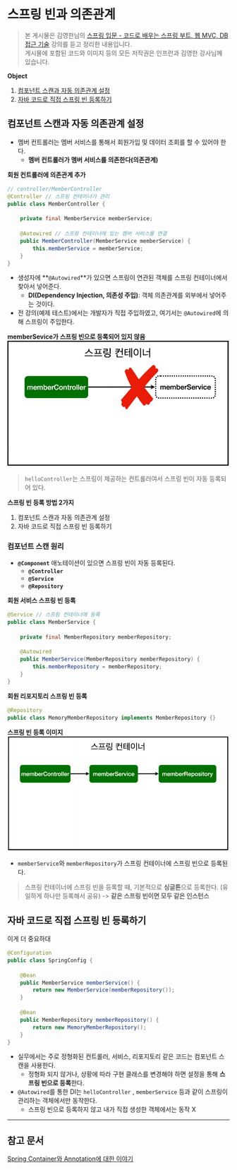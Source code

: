 # 스프링 빈과 의존관계
> 본 게시물은 김영한님의 [스프링 입문 - 코드로 배우는 스프링 부트, 웹 MVC, DB 접근 기술](https://www.inflearn.com/course/%EC%8A%A4%ED%94%84%EB%A7%81-%EC%9E%85%EB%AC%B8-%EC%8A%A4%ED%94%84%EB%A7%81%EB%B6%80%ED%8A%B8/dashboard) 강의를 듣고 정리한 내용입니다.  
게시물에 포함된 코드와 이미지 등의 모든 저작권은 인프런과 김영한 강사님께 있습니다.

**Object**
1. [컴포넌트 스캔과 자동 의존관계 설정](#컴포넌트-스캔과-자동-의존관계-설정)
2. [자바 코드로 직접 스프링 빈 등록하기](#자바-코드로-직접-스프링-빈-등록하기)

## 컴포넌트 스캔과 자동 의존관계 설정
- 멤버 컨트롤러는 멤버 서비스를 통해서 회원가입 및 데이터 조회를 할 수 있어야 한다.
  - **멤버 컨트롤러가 멤버 서비스를 의존한다(의존관계)**

**회원 컨트롤러에 의존관계 추가**
```java
// controller/MemberController
@Controller // 스프링 컨테이너가 관리
public class MemberController {

    private final MemberService memberService;

    @Autowired // 스프링 컨테이너에 있는 멤버 서비스를 연결
    public MemberController(MemberService memberService) {
        this.memberService = memberService;
    }
}
```
- 생성자에 **`@Autowired`**가 있으면 스프링이 연관된 객체를 스프링 컨테이너에서 찾아서 넣어준다.
  - **DI(Dependency Injection, 의존성 주입)**: 객체 의존관계를 외부에서 넣어주는 것이다.
- 전 강의(예제 테스트)에서는 개발자가 직접 주입하였고, 여기서는 `@Autowired`에 의해 스프링이 주입한다.

**memberSevice가 스프링 빈으로 등록되어 있지 않음**
![alt text](img/bean_1.png)   
> `helloController`는 스프링이 제공하는 컨트롤러여서 스프링 빈이 자동 등록되어 있다.

**스프링 빈 등록 방법 2가지**
1. 컴포넌트 스캔과 자동 의존관계 설정
2. 자바 코드로 직접 스프링 빈 등록하기

### 컴포넌트 스캔 원리
- **`@Component`** 애노테이션이 있으면 스프링 빈이 자동 등록된다.
  - **`@Controller`**
  - **`@Service`**
  - **`@Repository`**

**회원 서비스 스프링 빈 등록**
```java
@Service // 스프링 컨테이너에 등록
public class MemberService {

    private final MemberRepository memberRepository;

    @Autowired
    public MemberService(MemberRepository memberRepository) {
        this.memberRepository = memberRepository;
    }
}
```

**회원 리포지토리 스프링 빈 등록**
```java
@Repository
public class MemoryMemberRepository implements MemberRepository {}
```

**스프링 빈 등록 이미지**
![alt text](img/bean_2.png)
- `memberService`와 `memberRepository`가 스프링 컨테이너에 스프링 빈으로 등록된다.
> 스프링 컨테이너에 스프링 빈을 등록할 때, 기본적으로 **싱글톤**으로 등록한다. (유일하게 하나만 등록해서 공유) -> **같은 스프링 빈이면 모두 같은 인스턴스**

## 자바 코드로 직접 스프링 빈 등록하기
이게 더 중요하대
```java
@Configuration
public class SpringConfig {

    @Bean
    public MemberService memberService() {
        return new MemberService(memberRepository());
    }

    @Bean
    public MemberRepository memberRepository() {
        return new MemoryMemberRepository();
    }
}
```
- 실무에서는 주로 정형화된 컨트롤러, 서비스, 리포지토리 같은 코드는 컴포넌트 스캔을 사용한다.
  - 정형화 되지 않거나, 상황에 따라 구현 클래스를 변경해야 하면 설정을 통해 **스프링 빈으로 등록**한다.
- `@Autowired`를 통한 DI는 `helloController` , `memberService` 등과 같이 스프링이 관리하는 객체에서만 동작한다.
  - 스프링 빈으로 등록하지 않고 내가 직접 생성한 객체에서는 동작 X

---
## 참고 문서
[Spring Container와 Annotation에 대한 이야기](https://velog.io/@langoustine/Spring-03)